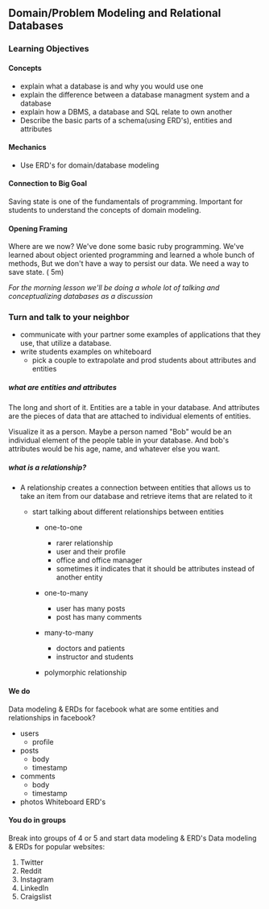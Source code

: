 ## Domain/Problem Modeling and Relational Databases

### Learning Objectives

#### Concepts
- explain what a database is and why you would use one
- explain the difference between a database managment system and a database
- explain how a DBMS, a database and SQL relate to own another
- Describe the basic parts of a schema(using ERD's), entities and attributes


#### Mechanics
- Use ERD's for domain/database modeling

#### Connection to Big Goal
Saving state is one of the fundamentals of programming. Important for students to understand the concepts of domain modeling.

#### Opening Framing
Where are we now? We've done some basic ruby programming. We've learned about object oriented programming and learned a whole bunch of methods, But we don't have a way to persist our data. We need a way to save state. ( 5m)


*For the morning lesson we'll be doing a whole lot of talking and conceptualizing databases as a discussion*

### Turn and talk to your neighbor
- communicate with your partner some examples of applications that they use, that utilize a database.
- write students examples on whiteboard
  - pick a couple to extrapolate and prod students about attributes and entities

##### what are entities and attributes
The long and short of it. Entities are a table in your database. And attributes are the pieces of data that are attached to individual elements of entities.

Visualize it as a person. Maybe a person named "Bob" would be an individual element of the people table in your database. And bob's attributes would be his age, name, and whatever else you want.

##### what is a relationship?
- A relationship creates a connection between entities that allows us to take an item from our database and retrieve items that are related to it

  - start talking about different relationships between entities
    - one-to-one
      - rarer relationship
      - user and their profile
      - office and office manager
      - sometimes it indicates that it should be attributes instead of another entity

    - one-to-many
      - user has many posts
      - post has many comments
    - many-to-many
      - doctors and patients
      - instructor and students
    - polymorphic relationship

#### We do
Data modeling & ERDs for facebook
what are some entities and relationships in facebook?
- users
  - profile
- posts
  - body
  - timestamp
- comments
  - body
  - timestamp
- photos
Whiteboard ERD's

#### You do in groups
Break into groups of 4 or 5 and start data modeling & ERD's
Data modeling & ERDs for popular websites:
1. Twitter
2. Reddit
3. Instagram
4. LinkedIn
5. Craigslist
